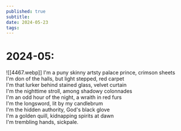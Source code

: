 ```yaml
---
published: true
subtitle: 
date: 2024-05-23
tags: 
---
```


#  2024-05: 
![[4467.webp]]
I'm a puny skinny artsty palace prince, crimson sheets
<br>
I'm don of the halls, but light stepped, red carpet
<br>
I'm that lurker behind stained glass, velvet curtain
<br>
I'm the nighttime stroll, among shadowy colonnades
<br>
I'm an odd hour of the night, a wraith in red furs
<br>
I'm the longsword, lit by my candlebrum
<br>
I'm the hidden authority, God's black glove
<br>
I'm a golden quill, kidnapping spirits at dawn
<br>
I'm trembling hands, sickpale.